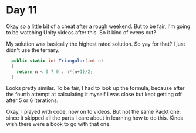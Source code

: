 ﻿# Day 11

Okay so a little bit of a cheat after a rough weekend. But to be fair, I'm going to be watching Unity videos after this. So it kind of evens out?

My solution was basically the highest rated solution. So yay for that? I just didn't use the ternary.

```c#
  public static int Triangular(int n)
  {
    return n < 0 ? 0 : n*(n+1)/2;
  }
```

Looks pretty similar. To be fair, I had to look up the formula, because after the fourth attempt at calculating it myself I was close but kept getting off after 5 or 6 iterations. 

Okay, I played with code, now on to videos. But not the same Packt one, since it skipped all the parts I care about in learning how to do this. Kinda wish there were a book to go with that one.